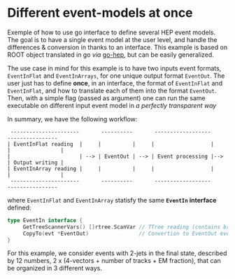 # Different event-models at once

Exemple of how to use go interface to define several HEP event models. The goal is to have a single event model at the user level, and handle the differences & conversion in thanks to an interface. This example is based on ROOT object translated in go *via* [go-hep](https://go-hep.org/), but can be easily generalized.

The use case in mind for this example is to have two inputs event formats, `EventInFlat` and `EventInArrays`, for one unique output format `EventOut`. The user just has to define **once**, in an interface, the format of `EventInFlat` and `EventInFlat`, and how to translate each of them into the format `EventOut`. Then, with a simple flag (passed as argument) one can run the same executable on different input event model in *a perfectly transparent way*

In summary, we have the following workflow:
```
 ----------------------       ----------       ------------------      ----------------
| EventInFlat reading  |     |          |     |                  |    |                |
|                      | --> | EventOut | --> | Event processing |--> | Output writing |
| EventInArray reading |     |          |     |                  |    |                |
 ----------------------       ----------       ------------------      ----------------
```
where `EventInFlat` and `EventInArray` statisfy the same **`EventIn` interface** defined:
```go
type EventIn interface {
     GetTreeScannerVars() []rtree.ScanVar // TTree reading (contains branch name <-> variable association)
     CopyTo(evt *EventOut)                // Convertion to EventOut event model
}			     
```

For this example, we consider events with 2-jets in the final state, described by 12 numbers, 2 x (4-vectors + number of tracks + EM fraction), that can be organized in 3 different ways.

